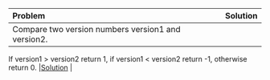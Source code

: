
| Problem | Solution |
| :------------ | :----------: |
| Compare two version numbers version1 and version2.
 If version1 > version2 return 1, if version1 < version2 return -1, otherwise return 0.
 |[Solution](MixedQuestions/CompareVersionNumber.java) |
